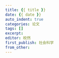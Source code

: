 ```yaml
---
title: {{ title }}
date: {{ date }}
auto_indent: true
categories: 论文
tags: []
excerpt:
editor: 皎然
first_publish: 社会科学
from_other:
---
```

